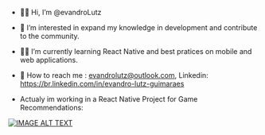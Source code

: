 - 👋:nerd_face: Hi, I’m @evandroLutz
- :abacus: I’m interested in expand my knowledge in development and contribute to the community.
- :man_student: I’m currently learning React Native and best pratices on mobile and web applications.
- :e-mail: How to reach me : evandrolutz@outlook.com, Linkedin: https://br.linkedin.com/in/evandro-lutz-guimaraes

- Actualy im working in a React Native Project for Game Recommendations:


[![IMAGE ALT TEXT](http://img.youtube.com/vi/NPzGMdAhYx8/0.jpg)](http://www.youtube.com/watch?v=NPzGMdAhYx8 "Video Title") 

<!---
evandroLutz/evandroLutz is a ✨ special ✨ repository because its `README.md` (this file) appears on your GitHub profile.
You can click the Preview link to take a look at your changes.
--->
